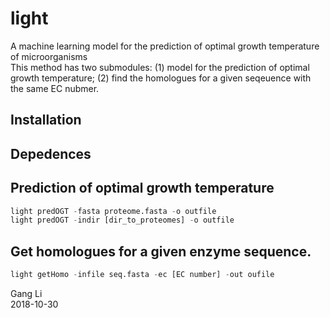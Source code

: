 # light
A machine learning model for the prediction of optimal growth temperature of microorganisms<br/>
This method has two submodules: (1) model for the prediction of optimal growth temperature; (2) find the homologues for a given seqeuence with the same EC nubmer. 

## Installation

## Depedences


## Prediction of optimal growth temperature
```python
light predOGT -fasta proteome.fasta -o outfile
light predOGT -indir [dir_to_proteomes] -o outfile
```

## Get homologues for a given enzyme sequence.
```python
light getHomo -infile seq.fasta -ec [EC number] -out oufile
```

Gang Li<br/>
2018-10-30
